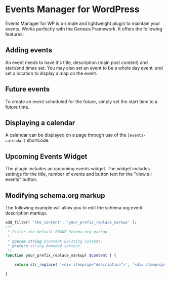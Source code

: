 # Events Manager for WordPress

Events Manager for WP is a simple and lightweight plugin to maintain your events. Works perfectly with the Genesis Framework. It offers the following features:

## Adding events
An event needs to have it's title, description (main post content) and start/end times set. You may also set an event to be a whole day event, and set a location to display a map on the event.

## Future events
To create an event scheduled for the future, simply set the start time to a future time.

## Displaying a calendar
A calendar can be displayed on a page through use of the `[events-calendar]` shortcode.

## Upcoming Events Widget
The plugin includes an upcoming events widget. The widget includes settings for the title, number of events and button text for the "view all events" button.

## Modifying schema.org markup

The following example will allow you to edit the schema.org event description markup.

```php
add_filter( 'the_content', 'your_prefix_replace_markup' );
/**
 * Filter the default EM4WP Schema.org markup.
 *
 * @param string $content Existing content.
 * @return string Amended content.
 */
function your_prefix_replace_markup( $content ) {

    return str_replace( '<div itemprop="description">', '<div itemprop="something-else">', $content );

}
```
